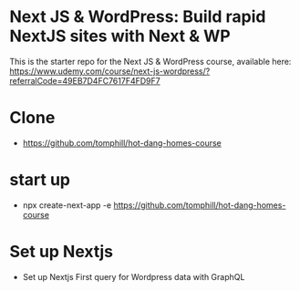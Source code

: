 # Next JS & WordPress: Build rapid NextJS sites with Next & WP

This is the starter repo for the Next JS & WordPress course, available here:
https://www.udemy.com/course/next-js-wordpress/?referralCode=49EB7D4FC7617F4FD9F7

# Clone

- https://github.com/tomphill/hot-dang-homes-course

# start up

- npx create-next-app -e https://github.com/tomphill/hot-dang-homes-course

# Set up Nextjs

- Set up Nextjs First query for Wordpress data with GraphQL
